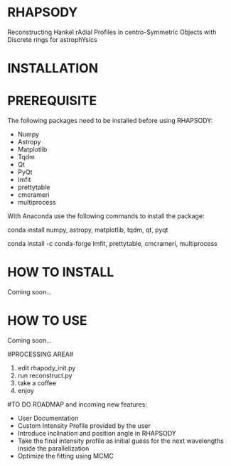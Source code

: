 # RHAPSODY
Reconstructing Hankel rAdial Profiles in centro-Symmetric Objects with Discrete rings for astrophYsics

# INSTALLATION

# PREREQUISITE

The following packages need to be installed before using RHAPSODY:

- Numpy
- Astropy
- Matplotlib
- Tqdm
- Qt
- PyQt
- lmfit
- prettytable
- cmcrameri
- multiprocess

With Anaconda use the following commands to install the package:

conda install numpy, astropy, matplotlib, tqdm, qt, pyqt

conda install -c conda-forge lmfit, prettytable, cmcrameri, multiprocess

# HOW TO INSTALL

Coming soon...


# HOW TO USE

Coming soon...


#PROCESSING AREA#

1. edit rhapody_init.py
2. run reconstruct.py
3. take a coffee
4. enjoy


#TO DO ROADMAP and incoming new features:

- User Documentation
- Custom Intensity Profile provided by the user
- Introduce inclination and position angle in RHAPSODY 
- Take the final intensity profile as initial guess for the next wavelengths inside the parallelization
- Optimize the fitting using MCMC 
